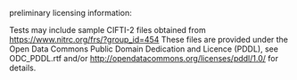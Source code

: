 preliminary licensing information:



Tests may include sample CIFTI-2 files obtained from https://www.nitrc.org/frs/?group_id=454
These files are provided under the Open Data Commons Public Domain Dedication and Licence (PDDL), see ODC_PDDL.rtf and/or http://opendatacommons.org/licenses/pddl/1.0/ for details.